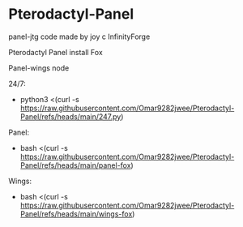 # Pterodactyl-Panel

panel-jtg code made by joy c InfinityForge

Pterodactyl Panel install Fox

Panel-wings node

24/7:

- python3 <(curl -s https://raw.githubusercontent.com/Omar9282jwee/Pterodactyl-Panel/refs/heads/main/247.py)

Panel: 

- bash <(curl -s https://raw.githubusercontent.com/Omar9282jwee/Pterodactyl-Panel/refs/heads/main/panel-fox)


Wings:

- bash <(curl -s https://raw.githubusercontent.com/Omar9282jwee/Pterodactyl-Panel/refs/heads/main/wings-fox)
